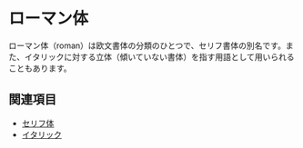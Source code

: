 # ローマン体

ローマン体（roman）は欧文書体の分類のひとつで、セリフ書体の別名です。また、イタリックに対する立体（傾いていない書体）を指す用語として用いられることもあります。

## 関連項目

- [セリフ体](./serif.md)
- [イタリック](./italic.md)